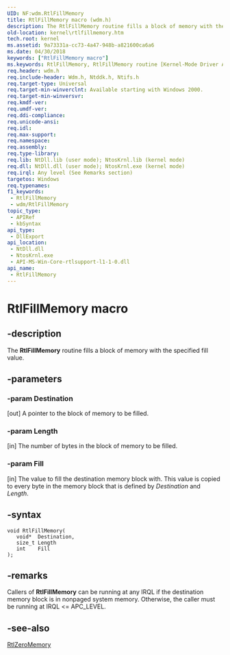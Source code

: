 ```yaml
---
UID: NF:wdm.RtlFillMemory
title: RtlFillMemory macro (wdm.h)
description: The RtlFillMemory routine fills a block of memory with the specified fill value.
old-location: kernel\rtlfillmemory.htm
tech.root: kernel
ms.assetid: 9a73331a-cc73-4a47-948b-a821600ca6a6
ms.date: 04/30/2018
keywords: ["RtlFillMemory macro"]
ms.keywords: RtlFillMemory, RtlFillMemory routine [Kernel-Mode Driver Architecture], k109_db7a2a9f-c7b5-40c3-9755-e386bbaf5353.xml, kernel.rtlfillmemory, wdm/RtlFillMemory
req.header: wdm.h
req.include-header: Wdm.h, Ntddk.h, Ntifs.h
req.target-type: Universal
req.target-min-winverclnt: Available starting with Windows 2000.
req.target-min-winversvr: 
req.kmdf-ver: 
req.umdf-ver: 
req.ddi-compliance: 
req.unicode-ansi: 
req.idl: 
req.max-support: 
req.namespace: 
req.assembly: 
req.type-library: 
req.lib: NtDll.lib (user mode); NtosKrnl.lib (kernel mode)
req.dll: NtDll.dll (user mode); NtosKrnl.exe (kernel mode)
req.irql: Any level (See Remarks section)
targetos: Windows
req.typenames: 
f1_keywords:
 - RtlFillMemory
 - wdm/RtlFillMemory
topic_type:
 - APIRef
 - kbSyntax
api_type:
 - DllExport
api_location:
 - NtDll.dll
 - NtosKrnl.exe
 - API-MS-Win-Core-rtlsupport-l1-1-0.dll
api_name:
 - RtlFillMemory
---
```


# RtlFillMemory macro


## -description

The <b>RtlFillMemory</b> routine fills a block of memory with the specified fill value.

## -parameters

### -param Destination 

[out]
A pointer to the block of memory to be filled.

### -param Length 

[in]
The number of bytes in the block of memory to be filled.

### -param Fill 

[in]
The value to fill the destination memory block with. This value is copied to every byte in the memory block that is defined by <i>Destination</i> and <i>Length</i>.

## -syntax

```
void RtlFillMemory(
   void*  Destination,
   size_t Length
   int    Fill
);
```

## -remarks

Callers of <b>RtlFillMemory</b> can be running at any IRQL if the destination memory block is in nonpaged system memory. Otherwise, the caller must be running at IRQL <= APC_LEVEL.

## -see-also

<a href="https://docs.microsoft.com/windows-hardware/drivers/ddi/wdm/nf-wdm-rtlzeromemory">RtlZeroMemory</a>

